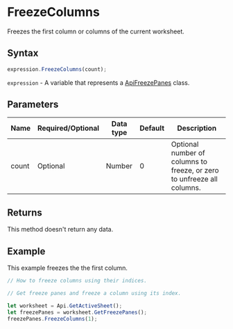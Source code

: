 # FreezeColumns

Freezes the first column or columns of the current worksheet.

## Syntax

```javascript
expression.FreezeColumns(count);
```

`expression` - A variable that represents a [ApiFreezePanes](../ApiFreezePanes.md) class.

## Parameters

| **Name** | **Required/Optional** | **Data type** | **Default** | **Description** |
| ------------- | ------------- | ------------- | ------------- | ------------- |
| count | Optional | Number | 0 | Optional number of columns to freeze, or zero to unfreeze all columns. |

## Returns

This method doesn't return any data.

## Example

This example freezes the the first column.

```javascript editor-xlsx
// How to freeze columns using their indices.

// Get freeze panes and freeze a column using its index.

let worksheet = Api.GetActiveSheet();
let freezePanes = worksheet.GetFreezePanes();
freezePanes.FreezeColumns(1);
```
